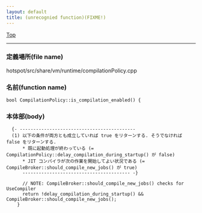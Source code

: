 ```yaml
---
layout: default
title: (unrecognied function)(FIXME!)
---
```

[Top](../index.html)

--- 
### 定義場所(file name)
hotspot/src/share/vm/runtime/compilationPolicy.cpp

### 名前(function name)
```
bool CompilationPolicy::is_compilation_enabled() {
```

### 本体部(body)
```
  {- -------------------------------------------
  (1) 以下の条件が両方とも成立していれば true をリターンする. そうでなければ false をリターンする.
      * 既に起動処理が終わっている (= CompilationPolicy::delay_compilation_during_startup() が false)
      * JIT コンパイラが次の作業を開始してよい状況である (= CompileBroker::should_compile_new_jobs() が true)
      ---------------------------------------- -}

	  // NOTE: CompileBroker::should_compile_new_jobs() checks for UseCompiler
	  return !delay_compilation_during_startup() && CompileBroker::should_compile_new_jobs();
	}
	
```


